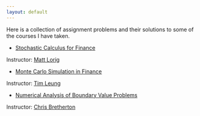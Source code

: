 ```yaml
---
layout: default
---
```


Here is a collection of assignment problems and their solutions to some of the  courses I have taken.

*  [Stochastic Calculus for Finance](documents/StochasticCalcFinance.pdf)

Instructor: [Matt Lorig](https://mattlorig.yolasite.com/)

*  [Monte Carlo Simulation in Finance](documents/Simulation_Exercises.pdf) 

Instructor: [Tim Leung](https://sites.google.com/site/timleungresearch/)

* [Numerical Analysis of Boundary Value Problems](documents/NumericalBVP.pdf)

Instructor: [Chris Bretherton](http://www.atmos.washington.edu/~breth/)
